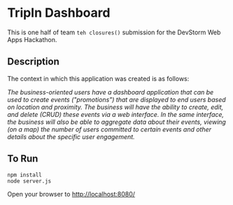 TripIn Dashboard
================

This is one half of team `teh closures()` submission for the DevStorm Web Apps Hackathon.

Description
-----------

The context in which this application was created is as follows:

_The business-oriented users have a dashboard application that can be used to create events ("promotions") that are displayed to end users based on location and proximity. The business will have the ability to create, edit, and delete (CRUD) these events via a web interface. In the same interface, the business will also be able to aggregate data about their events, viewing (on a map) the number of users committed to certain events and other details about the specific user engagement._

To Run
------

    npm install
    node server.js

Open your browser to [http://localhost:8080/](http://localhost:8080/)
